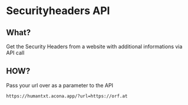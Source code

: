 # Securityheaders API

## What?
Get the Security Headers from a website with additional informations via API call

## HOW?
Pass your url over as a parameter to the API

```
https://humantxt.acona.app/?url=https://orf.at
```
